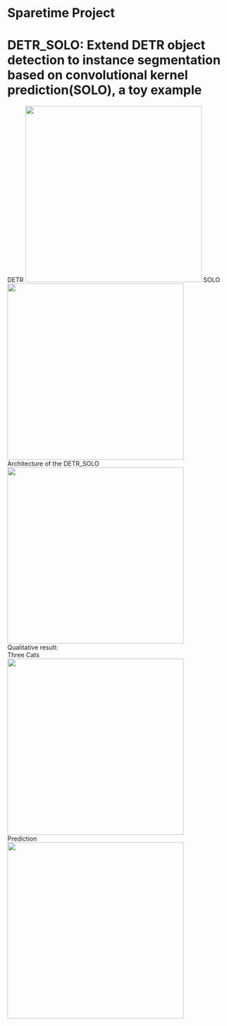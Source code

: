 # Sparetime Project
# DETR_SOLO: Extend DETR object detection to instance segmentation based on convolutional kernel prediction(SOLO), a toy example  
DETR <img src="https://github.com/LeungTsang/detr_solo/raw/main/fig/DETR.png" width="400px"> SOLO <img src="https://github.com/LeungTsang/detr_solo/raw/main/fig/SOLO.png" width="400px">   
Architecture of the DETR_SOLO  
<img src="https://github.com/LeungTsang/detr_solo/raw/main/fig/DETR_SOLO.png" width="400px">   
Qualitative result:  
Three Cats  
<img src="https://github.com/LeungTsang/detr_solo/raw/main/fig/000000000977.jpg" width="400px">   
Prediction  
<img src="https://github.com/LeungTsang/detr_solo/raw/main/fig/Figure_10.png" width="400px">   
